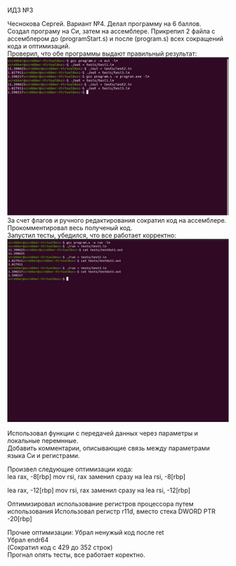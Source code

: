 ИДЗ №3

Чеснокова Сергей. Вариант №4. Делал программу на 6 баллов.  
Создал програму на Си, затем на ассемблере. Прикрепил 2 файла с ассемблером до (programStart.s) и после (program.s) всех сокращений кода и оптимизаций.  
Проверил, что обе программы выдают правильный результат:
![image](/static/asm.jpg)  
За счет флагов и ручного редактирования сократил код на ассемблере.  
Прокомментировал весь полученый код.  
Запустил тесты, убедился, что все работает корректно:  
![image](/static/tests.jpg)

Использовал функции с передачей данных через параметры и локальные перемнные.  
Добавить комментарии, описывающие связь между параметрами языка Си и регистрами.  

Произвел следующие оптимизации кода:  
lea	rax, -8[rbp]
mov	rsi, rax
заменил сразу на 
lea	rsi, -8[rbp]

lea	rax, -12[rbp]
mov	rsi, rax
заменил сразу на 
lea	rsi, -12[rbp]

Оптимизировал использование регистров процессора путем использования
Использовал регистр r11d, вместо стека DWORD PTR -20[rbp]

Прочие оптимизации:
Убрал ненужый код после ret  
Убрал endr64  
(Сократил код с 429 до 352 строк)  
Прогнал опять тесты, все работает коректно.  
